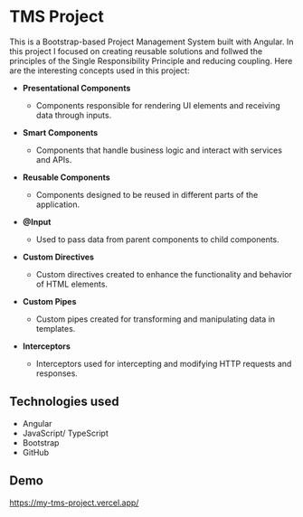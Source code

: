 # TMS Project
This is a Bootstrap-based Project Management System built with Angular. 
In this project I focused on creating reusable solutions and follwed the principles of the Single Responsibility Principle and reducing coupling. 
Here are the interesting concepts used in this project:

* **Presentational Components**
    - Components responsible for rendering UI elements and receiving data through inputs.
  
* **Smart Components** 
    - Components that handle business logic and interact with services and APIs.

* **Reusable Components** 
    - Components designed to be reused in different parts of the application.

* **@Input** 
    - Used to pass data from parent components to child components.
    
* **Custom Directives**
    - Custom directives created to enhance the functionality and behavior of HTML elements.
    
* **Custom Pipes**
    - Custom pipes created for transforming and manipulating data in templates.

* **Interceptors** 
    - Interceptors used for intercepting and modifying HTTP requests and responses.

## Technologies used

* Angular
* JavaScript/ TypeScript
* Bootstrap
* GitHub

## Demo

https://my-tms-project.vercel.app/

